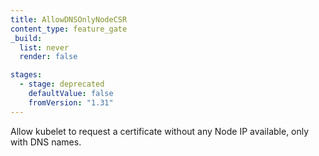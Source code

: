 ```yaml
---
title: AllowDNSOnlyNodeCSR
content_type: feature_gate
_build:
  list: never
  render: false

stages:
  - stage: deprecated
    defaultValue: false
    fromVersion: "1.31"
---
```

Allow kubelet to request a certificate without any Node IP available, only with DNS names.

